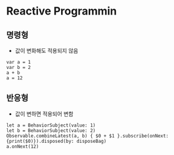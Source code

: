 # Reactive Programmin

## 명령형

- 값이 변화해도 적용되지 않음

```swif
var a = 1
var b = 2
a + b
a = 12
```



## 반응형

- 값이 변하면 적용되어 변함

```sw
let a = BehaviorSubject(value: 1)
let b = BehaviorSubject(value: 2)
Observable.combineLatest(a, b) { $0 + $1 }.subscribe(onNext: {print($0)}).disposed(by: disposeBag)
a.onNext(12)
```

